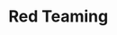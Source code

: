 # Red Teaming

[](why-do-we-red-team)

[](what-is-the-right-mindset-for-red-teaming)

[](designing-realistic-cyber-threat-emulations)

[](using-the-cyber-kill-chain-and-the-mitre-matrix-for-red-team-operations)

[](what-is-the-ooda-loop-and-why-is-it-relevant-to-red-teaming)

[](what-is-the-difference-between-red-teaming-penetration-testing-and-vulnerability-assessments)

[](the-business-case-against-red-teaming)

[](key-metrics-to-measure-the-success-of-a-red-team-exercise)

[](the-importance-of-freedom-of-movement-when-running-red-team-exercises)

[](choosing-a-command-and-control-infrastructure)

[](top-reasons-why-red-teamers-should-know-how-to-write-their-own-custom-tools)

[](can-red-teaming-exercises-be-automated)

[](how-can-cisos-make-sense-of-cyber-red-team-results)

[](designing-threat-emulation-scenarios)

[](introduction-to-red-team-tools-and-techniques)

[](a-simple-introduction-to-red-blue-and-purple-teaming)

[](perform-remote-code-execution-with-the-use-of-reverse-shells)
